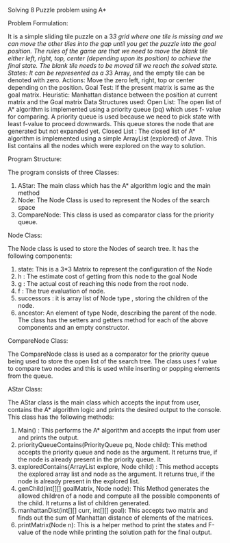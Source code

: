 Solving 8 Puzzle problem using A*

Problem Formulation:

It is a simple sliding tile puzzle on a 3*3 grid where one tile is missing and we can move the other tiles into the gap until you get the puzzle into the goal position. The rules of the game are that we need to move the blank tile either left, right, top, center (depending upon its position) to achieve the final state. The blank tile needs to be moved till we reach the solved state.
States: It can be represented as a 3*3 Array, and the empty tile can be denoted with zero. Actions: Move the zero left, right, top or center depending on the position.                                     Goal Test: If the present matrix is same as the goal matrix.                                                         Heuristic: Manhattan distance between the position at current matrix and the Goal matrix
Data Structures used:
Open List: The open list of A* algorithm is implemented using a priority queue (pq) which uses f- value for comparing. A priority queue is used because we need to pick state with least f-value to proceed downwards. This queue stores the node that are generated but not expanded yet.
Closed List : The closed list of A* algorithm is implemented using a simple ArrayList (explored)  of Java. This list contains all the nodes which were explored on the way to solution.

Program Structure:

The program consists of three Classes:
1.	AStar: The main class which has the A* algorithm logic and the main method
2.	Node: The Node Class is used to represent the Nodes of the search space
3.	CompareNode: This class is used as comparator class for the priority queue.  

Node Class:

The Node class is used to store the Nodes of search tree. It has the following components:
1.	state: This is a 3*3 Matrix to represent the configuration of the Node
2.	h : The estimate cost of getting from this node to the goal Node
3.	g : The actual cost of reaching this node from the root node.   
4.	f : The true evaluation of node.
5.	successors : it is array list of Node type , storing the children of the node.
6.	ancestor: An element of type Node, describing the parent of the node.
The class has the setters and getters method for each of the above components and an empty constructor. 

CompareNode Class:

The CompareNode class is used as a comparator for the priority queue being used to store the open list of the search tree. The class uses f value to compare two nodes and this is used while inserting or popping elements from the queue. 

AStar Class:

The AStar class is the main class which accepts the input from user, contains the A* algorithm logic and prints the desired output to the console.
This class has the following methods:
1.	Main() : This performs the A* algorithm and accepts the input from user and prints the output. 
2.	priorityQueueContains(PriorityQueue<Node> pq, Node child): This method accepts the priority queue and node as the argument. It returns true, if the node is already present in the priority queue. It 	
3.	exploredContains(ArrayList<Node> explore, Node child) : This method accepts the explored array list and node as the argument. It returns true, if the node is already present in the explored list.
4.	genChild(int[][] goalMatrix, Node node): This Method generates the allowed children of a node and compute all the possible components of the child. It returns a list of children generated.
5.	manhattanDist(int[][] curr, int[][] goal): This accepts two matrix and finds out the sum of Manhattan distance of elements of the matrices.
6.	printMatrix(Node n): This is a helper method to print the states and F-value of the node while printing the solution path for the final output. 


